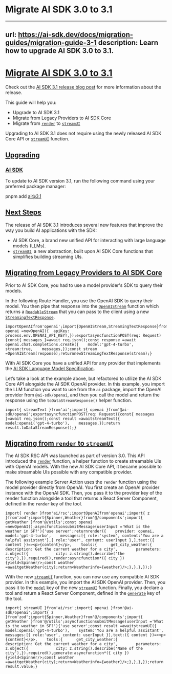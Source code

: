 # Migrate AI SDK 3.0 to 3.1


---
url: https://ai-sdk.dev/docs/migration-guides/migration-guide-3-1
description: Learn how to upgrade AI SDK 3.0 to 3.1.
---


# [Migrate AI SDK 3.0 to 3.1](#migrate-ai-sdk-30-to-31)


Check out the [AI SDK 3.1 release blog post](https://vercel.com/blog/vercel-ai-sdk-3-1-modelfusion-joins-the-team) for more information about the release.

This guide will help you:

-   Upgrade to AI SDK 3.1
-   Migrate from Legacy Providers to AI SDK Core
-   Migrate from [`render`](/docs/reference/ai-sdk-rsc/render) to [`streamUI`](/docs/reference/ai-sdk-rsc/stream-ui)

Upgrading to AI SDK 3.1 does not require using the newly released AI SDK Core API or [`streamUI`](/docs/reference/ai-sdk-rsc/stream-ui) function.


## [Upgrading](#upgrading)



### [AI SDK](#ai-sdk)


To update to AI SDK version 3.1, run the following command using your preferred package manager:

pnpm add ai@3.1


## [Next Steps](#next-steps)


The release of AI SDK 3.1 introduces several new features that improve the way you build AI applications with the SDK:

-   AI SDK Core, a brand new unified API for interacting with large language models (LLMs).
-   [`streamUI`](/docs/reference/ai-sdk-rsc/stream-ui), a new abstraction, built upon AI SDK Core functions that simplifies building streaming UIs.


## [Migrating from Legacy Providers to AI SDK Core](#migrating-from-legacy-providers-to-ai-sdk-core)


Prior to AI SDK Core, you had to use a model provider's SDK to query their models.

In the following Route Handler, you use the OpenAI SDK to query their model. You then pipe that response into the [`OpenAIStream`](/docs/reference/stream-helpers/openai-stream) function which returns a [`ReadableStream`](https://developer.mozilla.org/en-US/docs/Web/API/ReadableStream) that you can pass to the client using a new [`StreamingTextResponse`](/docs/reference/stream-helpers/streaming-text-response).

```
importOpenAIfrom'openai';import{OpenAIStream,StreamingTextResponse}from'ai';const openai =newOpenAI({  apiKey: process.env.OPENAI_API_KEY!,});exportasyncfunctionPOST(req: Request){const{ messages }=await req.json();const response =await openai.chat.completions.create({    model:'gpt-4-turbo',    stream:true,    messages,});const stream =OpenAIStream(response);returnnewStreamingTextResponse(stream);}
```

With AI SDK Core you have a unified API for any provider that implements the [AI SDK Language Model Specification](/providers/community-providers/custom-providers).

Let’s take a look at the example above, but refactored to utilize the AI SDK Core API alongside the AI SDK OpenAI provider. In this example, you import the LLM function you want to use from the `ai` package, import the OpenAI provider from `@ai-sdk/openai`, and then you call the model and return the response using the `toDataStreamResponse()` helper function.

```
import{ streamText }from'ai';import{ openai }from'@ai-sdk/openai';exportasyncfunctionPOST(req: Request){const{ messages }=await req.json();const result =awaitstreamText({    model:openai('gpt-4-turbo'),    messages,});return result.toDataStreamResponse();}
```


## [Migrating from `render` to `streamUI`](#migrating-from-render-to-streamui)


The AI SDK RSC API was launched as part of version 3.0. This API introduced the [`render`](/docs/reference/ai-sdk-rsc/render) function, a helper function to create streamable UIs with OpenAI models. With the new AI SDK Core API, it became possible to make streamable UIs possible with any compatible provider.

The following example Server Action uses the `render` function using the model provider directly from OpenAI. You first create an OpenAI provider instance with the OpenAI SDK. Then, you pass it to the provider key of the render function alongside a tool that returns a React Server Component, defined in the `render` key of the tool.

```
import{ render }from'ai/rsc';importOpenAIfrom'openai';import{ z }from'zod';import{Spinner,Weather}from'@/components';import{ getWeather }from'@/utils';const openai =newOpenAI();asyncfunctionsubmitMessage(userInput ='What is the weather in SF?'){'use server';returnrender({    provider: openai,    model:'gpt-4-turbo',    messages:[{ role:'system', content:'You are a helpful assistant'},{ role:'user', content: userInput },],text:({ content })=><p>{content}</p>,    tools:{      get_city_weather:{        description:'Get the current weather for a city',        parameters: z.object({            city: z.string().describe('the city'),}).required(),render:asyncfunction*({ city }){yield<Spinner/>;const weather =awaitgetWeather(city);return<Weatherinfo={weather}/>;},},},});}
```

With the new [`streamUI`](/docs/reference/ai-sdk-rsc/stream-ui) function, you can now use any compatible AI SDK provider. In this example, you import the AI SDK OpenAI provider. Then, you pass it to the [`model`](/docs/reference/ai-sdk-rsc/stream-ui#model) key of the new [`streamUI`](/docs/reference/ai-sdk-rsc/stream-ui) function. Finally, you declare a tool and return a React Server Component, defined in the [`generate`](/docs/reference/ai-sdk-rsc/stream-ui#tools-generate) key of the tool.

```
import{ streamUI }from'ai/rsc';import{ openai }from'@ai-sdk/openai';import{ z }from'zod';import{Spinner,Weather}from'@/components';import{ getWeather }from'@/utils';asyncfunctionsubmitMessage(userInput ='What is the weather in SF?'){'use server';const result =awaitstreamUI({    model:openai('gpt-4-turbo'),    system:'You are a helpful assistant',    messages:[{ role:'user', content: userInput }],text:({ content })=><p>{content}</p>,    tools:{      get_city_weather:{        description:'Get the current weather for a city',        parameters: z.object({            city: z.string().describe('Name of the city'),}).required(),generate:asyncfunction*({ city }){yield<Spinner/>;const weather =awaitgetWeather(city);return<Weatherinfo={weather}/>;},},},});return result.value;}
```

